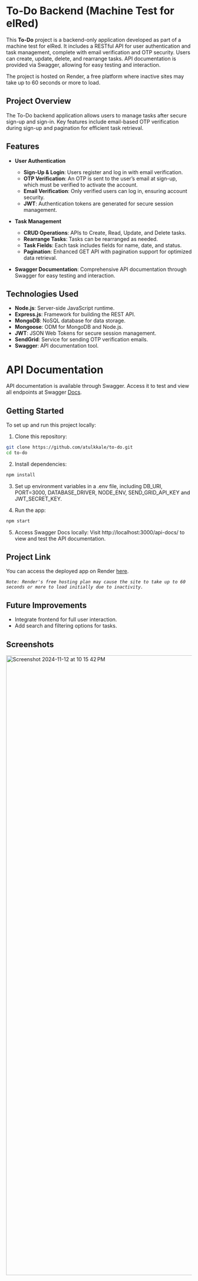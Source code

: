 # To-Do Backend (Machine Test for elRed)

This **To-Do** project is a backend-only application developed as part of a machine test for elRed. It includes a RESTful API for user authentication and task management, complete with email verification and OTP security. Users can create, update, delete, and rearrange tasks. API documentation is provided via Swagger, allowing for easy testing and interaction.

The project is hosted on Render, a free platform where inactive sites may take up to 60 seconds or more to load.

## Project Overview

The To-Do backend application allows users to manage tasks after secure sign-up and sign-in. Key features include email-based OTP verification during sign-up and pagination for efficient task retrieval.

## Features

- **User Authentication**
  - **Sign-Up & Login**: Users register and log in with email verification.
  - **OTP Verification**: An OTP is sent to the user’s email at sign-up, which must be verified to activate the account.
  - **Email Verification**: Only verified users can log in, ensuring account security.
  - **JWT**: Authentication tokens are generated for secure session management.

- **Task Management**
  - **CRUD Operations**: APIs to Create, Read, Update, and Delete tasks.
  - **Rearrange Tasks**: Tasks can be rearranged as needed.
  - **Task Fields**: Each task includes fields for name, date, and status.
  - **Pagination**: Enhanced GET API with pagination support for optimized data retrieval.

- **Swagger Documentation**: Comprehensive API documentation through Swagger for easy testing and interaction.

## Technologies Used

- **Node.js**: Server-side JavaScript runtime.
- **Express.js**: Framework for building the REST API.
- **MongoDB**: NoSQL database for data storage.
- **Mongoose**: ODM for MongoDB and Node.js.
- **JWT**: JSON Web Tokens for secure session management.
- **SendGrid**: Service for sending OTP verification emails.
- **Swagger**: API documentation tool.

# API Documentation

API documentation is available through Swagger. Access it to test and view all endpoints at Swagger [Docs](https://to-do-fvq1.onrender.com/api-docs/).

## Getting Started

To set up and run this project locally:

1. Clone this repository:

```bash
git clone https://github.com/atulkkale/to-do.git
cd to-do
```

2. Install dependencies:

```bash
npm install
```

3. Set up environment variables in a .env file, including DB_URI, PORT=3000, DATABASE_DRIVER, NODE_ENV, SEND_GRID_API_KEY and JWT_SECRET_KEY.

4. Run the app:

```bash
npm start
```

5. Access Swagger Docs locally:
   Visit http://localhost:3000/api-docs/ to view and test the API documentation.

## Project Link

You can access the deployed app on Render [here](https://to-do-fvq1.onrender.com/api-docs/).

*`Note: Render's free hosting plan may cause the site to take up to 60 seconds or more to load initially due to inactivity.`*


## Future Improvements

- Integrate frontend for full user interaction.
- Add search and filtering options for tasks.

## Screenshots

<img width="1680" alt="Screenshot 2024-11-12 at 10 15 42 PM" src="https://github.com/user-attachments/assets/7e2fa1a9-3fdb-44ce-9b3b-79bf0ed69dd7">
